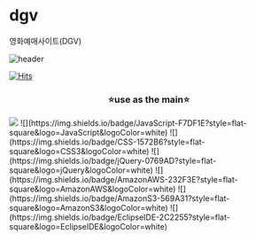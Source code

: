 # dgv
영화예매사이트(DGV)


![header](https://capsule-render.vercel.app/api?type=Rounded&color=auto&height=300&section=header&text=DGV&fontSize=90)

[![Hits](https://hits.seeyoufarm.com/api/count/incr/badge.svg?url=https%3A%2F%2Fgithub.com%2FOH-Hyun-ji%2Fdgv%2Fhit-counter&count_bg=%23DFCB00&title_bg=%23DFCB00&icon=aerlingus.svg&icon_color=%2340FF01&title=hits&edge_flat=false)](https://hits.seeyoufarm.com)

<h3 align="center">⭐use as the  main⭐</h3>
 <img src="https://img.shields.io/badge/Java-007396?style=flat-square&logo=Java&logoColor=white" /> ![](https://img.shields.io/badge/JavaScript-F7DF1E?style=flat-square&logo=JavaScript&logoColor=white) ![](https://img.shields.io/badge/CSS-1572B6?style=flat-square&logo=CSS3&logoColor=white) ![](https://img.shields.io/badge/jQuery-0769AD?style=flat-square&logo=jQuery&logoColor=white) ![](https://img.shields.io/badge/AmazonAWS-232F3E?style=flat-square&logo=AmazonAWS&logoColor=white) ![](https://img.shields.io/badge/AmazonS3-569A31?style=flat-square&logo=AmazonS3&logoColor=white) ![](https://img.shields.io/badge/EclipseIDE-2C2255?style=flat-square&logo=EclipseIDE&logoColor=white)
